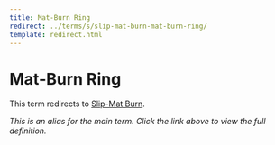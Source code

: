 ```yaml
---
title: Mat-Burn Ring
redirect: ../terms/s/slip-mat-burn-mat-burn-ring/
template: redirect.html
---
```


# Mat-Burn Ring

This term redirects to [Slip-Mat Burn](../terms/s/slip-mat-burn-mat-burn-ring/).

*This is an alias for the main term. Click the link above to view the full definition.*
